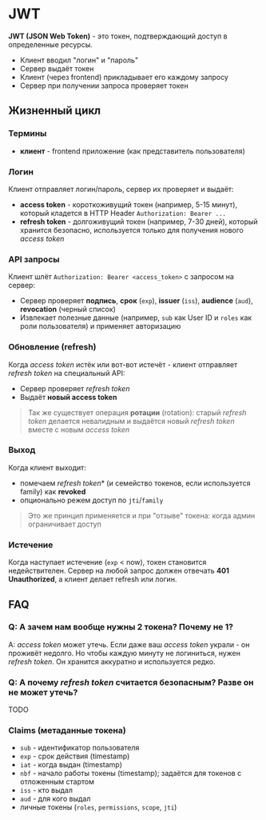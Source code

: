 # JWT

**JWT (JSON Web Token)** - это токен, подтверждающий доступ в определенные ресурсы.

- Клиент вводил "логин" и "пароль"
- Сервер выдаёт токен
- Клиент (через frontend) прикладывает его каждому запросу
- Сервер при получении запроса проверяет токен

## Жизненный цикл

### Термины

- **клиент** - frontend приложение (как представитель пользователя)

### Логин

Клиент отправляет логин/пароль, сервер их проверяет и выдаёт:
- **access token** - короткоживущий токен (например, 5-15 минут),
который кладется в HTTP Header `Authorization: Bearer ...`
- **refresh token** - долгоживущий токен (например, 7-30 дней),
который хранится безопасно, используется только для получения
нового *access token*

### API запросы

Клиент шлёт `Authorization: Bearer <access_token>` с запросом на сервер:
- Сервер проверяет **подпись**, **срок** (`exp`), **issuer** (`iss`), **audience** (`aud`),
**revocation** (черный список)
- Извлекает полезные данные (например, `sub` как User ID и `roles` как роли пользователя)
и применяет авторизацию

### Обновление (refresh)

Когда *access token* истёк или вот-вот истечёт - клиент
отправляет *refresh token* на специальный API:
- Сервер проверяет *refresh token*
- Выдаёт **новый access token**

> Так же существует операция **ротации** (rotation): старый *refresh token* делается невалидным
и выдаётся новый *refresh token* вместе с новым *access token*

### Выход

Когда клиент выходит:
- помечаем *refresh token** (и семейство токенов, если используется family) как **revoked**
- опционально режем доступ по `jti`/`family`

> Это же принцип применяется и при "отзыве" токена: когда админ ограничивает доступ

### Истечение

Когда наступает истечение (`exp` < now), токен становится недействителен.
Сервер на любой запрос должен отвечать **401 Unauthorized**, а клиент делает refresh
или логин.

## FAQ

### Q: А зачем нам вообще нужны 2 токена? Почему не 1?

A: *access token* может утечь. Если даже ваш *access token* украли - он проживёт недолго.
Но чтобы каждую минуту не логиниться, нужен *refresh token*.
Он хранится аккуратно и используется редко.

### Q: А почему *refresh token* считается безопасным? Разве он не может утечь?

TODO

### Claims (метаданные токена)

- `sub` - идентификатор пользователя
- `exp` - срок действия (timestamp)
- `iat` - когда выдан (timestamp)
- `nbf` - начало работы токены (timestamp); задаётся для токенов с отложенным стартом
- `iss` - кто выдал
- `aud` - для кого выдал
- личные токены (`roles`, `permissions`, `scope`, `jti`)


